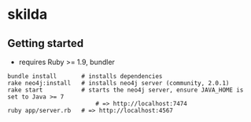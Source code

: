 # skilda


## Getting started

* requires Ruby >= 1.9, bundler

```
bundle install       # installs dependencies
rake neo4j:install   # installs neo4j server (community, 2.0.1)
rake start           # starts the neo4j server, ensure JAVA_HOME is set to Java >= 7
                         # => http://localhost:7474
ruby app/server.rb   # => http://localhost:4567
```